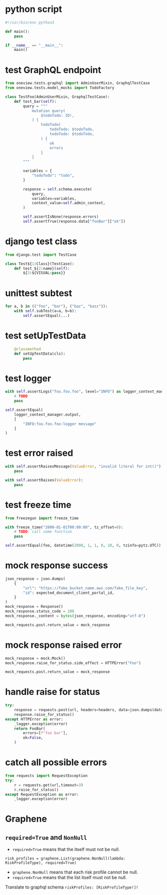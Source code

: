 # python script
```python
#!/usr/bin/env python3

def main():
    pass

if __name__ == "__main__":
    main()
```

# test GraphQL endpoint
```python
from oneview.tests.graphql import AdminUserMixin, GraphqlTestCase
from oneview.tests.model_mocks import TodoFactory

class TestFoo(AdminUserMixin, GraphqlTestCase):
    def test_bar(self):
        query = """
            mutation query(
                $todoTodo: ID!,
            ) {
                todoTodo(
                    todoTodo: $todoTodo,
                    todoTodo: $todoTodo,
                ) {
                    ok
                    errors
                }
            }
        """

        variables = {
            "todoTodo": "todo",
        }

        response = self.schema.execute(
            query,
            variables=variables,
            context_value=self.admin_context,
        )

        self.assertIsNone(response.errors)
        self.assertTrue(response.data["fooBar"]["ok"])
```

# django test class
```python
from django.test import TestCase

class Test${1:Class}(TestCase):
    def test_${2:name}(self):
        ${3:${VISUAL:pass}}
```

# unittest subtest
```python
for a, b in (("foo", "bar"), ("baz", "bazz")):
    with self.subTest(a=a, b=b):
        self.assertEqual(...)
```

# test setUpTestData
```python
    @classmethod
    def setUpTestData(cls):
        pass
```

# test logger
```python
with self.assertLogs("foo.foo.foo", level="INFO") as logger_context_manager:
    # TODO
    pass

self.assertEqual(
    logger_context_manager.output,
    [
        "INFO:foo.foo.foo:logger message"
    ]
)
```

# test error raised
```python
with self.assertRaisesMessage(ValueError, "invalid literal for int()"):
    pass
```
```python
with self.assertRaises(ValueError):
    pass
```


# test freeze time

```python
from freezegun import freeze_time

with freeze_time("2000-01-01T00:00:00", tz_offset=0):
    # TODO: call some function
    pass

self.assertEqual(foo, datetime(2000, 1, 1, 0, 10, 0, tzinfo=pytz.UTC))
```


# mock response success 
```python
json_response = json.dumps(
    {
        "url": "https://fake_bucket_name.aws.com/fake_file_key",
        "id": expected_document_client_portal_id,
    }
)
mock_response = Response()
mock_response.status_code = 200
mock_response._content = bytes(json_response, encoding="utf-8")

mock_requests.post.return_value = mock_response
```

# mock response raised error
```python
mock_response = mock.Mock()
mock_response.raise_for_status.side_effect = HTTPError("Foo")

mock_requests.post.return_value = mock_response
```

# handle raise for status
```python
try:
    response = requests.post(url, headers=headers, data=json.dumps(data))
    response.raise_for_status()
except HTTPError as error:
    _logger.exception(error)
    return FooBar(
        errors=[f"foo bar"],
        ok=False,
    )
```

# catch all possible errors
```python
from requests import RequestException
try:
    r = requests.get(url,timeout=3)
    r.raise_for_status()
except RequestException as error:
    _logger.exception(error)
```

# Graphene

## `required=True` and `NonNull`

- `required=True` means that the itself must not be null.

`risk_profiles = graphene.List(graphene.NonNull(lambda: RiskProfileType),
required=True)`

- `graphene.NonNull` means that each risk profile cannot be null.
- `required=True` means that the list itself must not be null.

Translate to graphql schema `riskProfiles: [RiskProfileType!]!`

